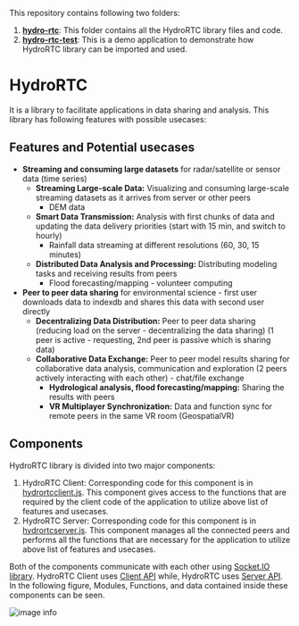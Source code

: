 This repository contains following two folders:
1. <strong> [hydro-rtc](https://github.com/uihilab/WebRTC/tree/main/hydro-rtc)</strong>: This folder contains all the HydroRTC library files and code.
2.  <strong> [hydro-rtc-test](https://github.com/uihilab/WebRTC/tree/main/hydro-rtc-test)</strong>: This is a demo application to demonstrate how HydroRTC library can be imported and used.

# HydroRTC

It is a library to facilitate applications in data sharing and analysis. This library has following features with possible usecases:

## Features and Potential usecases
- <strong>Streaming and consuming large datasets</strong> for radar/satellite or sensor data (time series)
  - <strong>Streaming Large-scale Data:</strong> Visualizing and consuming large-scale streaming datasets as it arrives from server or other peers
    - DEM data
  - <strong>Smart Data Transmission:</strong> Analysis with first chunks of data and updating the data delivery priorities (start with 15 min, and switch to hourly)
    - Rainfall data streaming at different resolutions (60, 30, 15 minutes)
  - <strong>Distributed Data Analysis and Processing:</strong> Distributing modeling tasks and receiving results from peers
    - Flood forecasting/mapping - volunteer computing
- <strong>Peer to peer data sharing</strong>  for environmental science - first user downloads data to indexdb and shares this data with second user directly
  - <strong>Decentralizing Data Distribution:</strong> Peer to peer data sharing (reducing load on the server - decentralizing the data sharing) (1 peer is active - requesting, 2nd peer is passive which is sharing data)
  - <strong>Collaborative Data Exchange:</strong> Peer to peer model results sharing for collaborative data analysis, communication and exploration (2 peers actively interacting with each other) - chat/file exchange
    - <strong>Hydrological analysis, flood forecasting/mapping:</strong> Sharing the results with peers
    - <strong>VR Multiplayer Synchronization:</strong> Data and function sync for remote peers in the same VR room (GeospatialVR)
 
## Components
HydroRTC library is divided into two major components:

1. HydroRTC Client: Corresponding code for this component is in [hydrortcclient.js](https://github.com/uihilab/WebRTC/blob/main/hydro-rtc/hydrortcclient.js). This component gives access to the functions that are required by the client code of the application to utilize above list of features and usecases.
2. HydroRTC Server: Corresponding code for this component is in [hydrortcserver.js](https://github.com/uihilab/WebRTC/blob/main/hydro-rtc/hydrortcserver.js). This component manages all the connected peers and performs all the functions that are necessary for the application to utilize above list of features and usecases.

Both of the components communicate with each other using [Socket.IO library](https://socket.io/). HydroRTC Client uses [Client API](https://socket.io/docs/v3/client-api/index.html) while, HydroRTC uses [Server API](https://socket.io/docs/v3/server-api/index.html). In the following figure, Modules, Functions, and data contained inside these components can be seen.

![image info](https://github.com/uihilab/WebRTC/blob/main/docs/diagrams/Highlevel-component.png)
